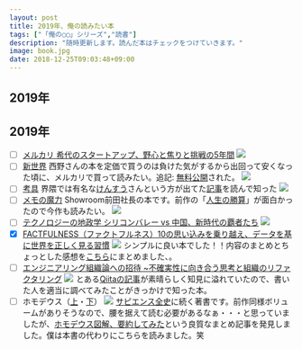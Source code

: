 ```yaml
---
layout: post
title: 2019年、俺の読みたい本
tags: ["「俺の◯◯」シリーズ","読書"]
description: "随時更新します。読んだ本はチェックをつけていきます。"
image: book.jpg
date: 2018-12-25T09:03:48+09:00
---
```



## 2019年
## 2019年
- [ ] [メルカリ 希代のスタートアップ、野心と焦りと挑戦の5年間](https://amzn.to/2AfQJgh)
<a href="https://www.amazon.co.jp/%E3%83%A1%E3%83%AB%E3%82%AB%E3%83%AA-%E5%B8%8C%E4%BB%A3%E3%81%AE%E3%82%B9%E3%82%BF%E3%83%BC%E3%83%88%E3%82%A2%E3%83%83%E3%83%97%E3%80%81%E9%87%8E%E5%BF%83%E3%81%A8%E7%84%A6%E3%82%8A%E3%81%A8%E6%8C%91%E6%88%A6%E3%81%AE5%E5%B9%B4%E9%96%93-%E5%A5%A5%E5%B9%B3%E5%92%8C%E8%A1%8C-ebook/dp/B07KF9PMF5/ref=as_li_ss_il?s=digital-text&ie=UTF8&qid=1543149065&sr=1-1&keywords=%E3%83%A1%E3%83%AB%E3%82%AB%E3%83%AA&linkCode=li2&tag=pipinosuke04-22&linkId=94a16d6e0d608bc7b62da5ba2b6ca64b&language=ja_JP" target="_blank"><img border="0" src="//ws-fe.amazon-adsystem.com/widgets/q?_encoding=UTF8&ASIN=B07KF9PMF5&Format=_SL160_&ID=AsinImage&MarketPlace=JP&ServiceVersion=20070822&WS=1&tag=pipinosuke04-22&language=ja_JP" ></a><img src="https://ir-jp.amazon-adsystem.com/e/ir?t=pipinosuke04-22&language=ja_JP&l=li2&o=9&a=B07KF9PMF5" width="1" height="1" border="0" alt="" style="border:none !important; margin:0px !important;" />
- [ ] [新世界](https://amzn.to/2BFIl9O)
西野さんの本を定価で買うのは負けた気がするから出回って安くなった頃に、メルカリで買って読みたい。追記: [無料公開](https://r25.jp/article/621586962847256237)された。
<a href="https://www.amazon.co.jp/%E6%96%B0%E4%B8%96%E7%95%8C-%E5%8D%98%E8%A1%8C%E6%9C%AC-%E8%A5%BF%E9%87%8E-%E4%BA%AE%E5%BB%A3-ebook/dp/B07K2YSF3H/ref=as_li_ss_il?_encoding=UTF8&pd_rd_i=B07K2YSF3H&pd_rd_r=d63ba9cc-f0ae-11e8-8641-ab5b10c7f647&pd_rd_w=1GO8J&pd_rd_wg=UzudZ&pf_rd_i=desktop-dp-sims&pf_rd_m=AN1VRQENFRJN5&pf_rd_p=cda7018a-662b-401f-9c16-bd4ec317039e&pf_rd_r=C4C7VM7XEF5BGARYK34Z&pf_rd_s=desktop-dp-sims&pf_rd_t=40701&psc=1&refRID=C4C7VM7XEF5BGARYK34Z&linkCode=li2&tag=pipinosuke04-22&linkId=45f1737e1cef7265f5555ae8d96b6953&language=ja_JP" target="_blank"><img border="0" src="//ws-fe.amazon-adsystem.com/widgets/q?_encoding=UTF8&ASIN=B07K2YSF3H&Format=_SL160_&ID=AsinImage&MarketPlace=JP&ServiceVersion=20070822&WS=1&tag=pipinosuke04-22&language=ja_JP" ></a><img src="https://ir-jp.amazon-adsystem.com/e/ir?t=pipinosuke04-22&language=ja_JP&l=li2&o=9&a=B07K2YSF3H" width="1" height="1" border="0" alt="" style="border:none !important; margin:0px !important;" />
- [ ] [考具](https://amzn.to/2Ri7QHU)
界隈では有名な[けんすう](https://twitter.com/kensuu)さんという方が出てた[記事](https://www.newsweekjapan.jp/stories/carrier/2018/11/101-2.php)を読んで知った
<a href="https://www.amazon.co.jp/%E8%80%83%E5%85%B7-%E2%80%95%E8%80%83%E3%81%88%E3%82%8B%E3%81%9F%E3%82%81%E3%81%AE%E9%81%93%E5%85%B7%E3%80%81%E6%8C%81%E3%81%A3%E3%81%A6%E3%81%84%E3%81%BE%E3%81%99%E3%81%8B-%E5%8A%A0%E8%97%A4-%E6%98%8C%E6%B2%BB/dp/4484032058/ref=as_li_ss_il?_encoding=UTF8&me=&linkCode=li2&tag=pipinosuke04-22&linkId=1846883973bfe0d34abf79df09ab3ba2&language=ja_JP" target="_blank"><img border="0" src="//ws-fe.amazon-adsystem.com/widgets/q?_encoding=UTF8&ASIN=4484032058&Format=_SL160_&ID=AsinImage&MarketPlace=JP&ServiceVersion=20070822&WS=1&tag=pipinosuke04-22&language=ja_JP" ></a><img src="https://ir-jp.amazon-adsystem.com/e/ir?t=pipinosuke04-22&language=ja_JP&l=li2&o=9&a=4484032058" width="1" height="1" border="0" alt="" style="border:none !important; margin:0px !important;" />
- [ ] [メモの魔力](https://amzn.to/2BCOYd0)
Showroom前田社長の本です。前作の「[人生の勝算](https://amzn.to/2AhTFJd)」が面白かったので今作も読みたい。
<a href="https://www.amazon.co.jp/dp/B07L67XZSS/ref=as_li_ss_il?_encoding=UTF8&btkr=1&linkCode=li2&tag=pipinosuke04-22&linkId=0a3d84ea0f324666f2928348d3250128&language=ja_JP" target="_blank"><img border="0" src="//ws-fe.amazon-adsystem.com/widgets/q?_encoding=UTF8&ASIN=B07L67XZSS&Format=_SL160_&ID=AsinImage&MarketPlace=JP&ServiceVersion=20070822&WS=1&tag=pipinosuke04-22&language=ja_JP" ></a><img src="https://ir-jp.amazon-adsystem.com/e/ir?t=pipinosuke04-22&language=ja_JP&l=li2&o=9&a=B07L67XZSS" width="1" height="1" border="0" alt="" style="border:none !important; margin:0px !important;" />
- [ ] [テクノロジーの地政学 シリコンバレー vs 中国、新時代の覇者たち](https://amzn.to/2s4AYEy)
<a href="https://www.amazon.co.jp/%E3%83%86%E3%82%AF%E3%83%8E%E3%83%AD%E3%82%B8%E3%83%BC%E3%81%AE%E5%9C%B0%E6%94%BF%E5%AD%A6-%E3%82%B7%E3%83%AA%E3%82%B3%E3%83%B3%E3%83%90%E3%83%AC%E3%83%BC-vs-%E4%B8%AD%E5%9B%BD%E3%80%81%E6%96%B0%E6%99%82%E4%BB%A3%E3%81%AE%E8%A6%87%E8%80%85%E3%81%9F%E3%81%A1-%E3%82%B7%E3%83%90%E3%82%BF%E3%83%8A%E3%82%AA%E3%82%AD/dp/4822255964/ref=as_li_ss_il?ie=UTF8&linkCode=li2&tag=pipinosuke04-22&linkId=f63813266c261c3754159524bf082b9f&language=ja_JP" target="_blank"><img border="0" src="//ws-fe.amazon-adsystem.com/widgets/q?_encoding=UTF8&ASIN=4822255964&Format=_SL160_&ID=AsinImage&MarketPlace=JP&ServiceVersion=20070822&WS=1&tag=pipinosuke04-22&language=ja_JP" ></a><img src="https://ir-jp.amazon-adsystem.com/e/ir?t=pipinosuke04-22&language=ja_JP&l=li2&o=9&a=4822255964" width="1" height="1" border="0" alt="" style="border:none !important; margin:0px !important;" />
- [x] [FACTFULNESS（ファクトフルネス）10の思い込みを乗り越え、データを基に世界を正しく見る習慣](https://amzn.to/2To6atP)
<a href="https://www.amazon.co.jp/FACTFULNESS%EF%BC%88%E3%83%95%E3%82%A1%E3%82%AF%E3%83%88%E3%83%95%E3%83%AB%E3%83%8D%E3%82%B9%EF%BC%8910%E3%81%AE%E6%80%9D%E3%81%84%E8%BE%BC%E3%81%BF%E3%82%92%E4%B9%97%E3%82%8A%E8%B6%8A%E3%81%88%E3%80%81%E3%83%87%E3%83%BC%E3%82%BF%E3%82%92%E5%9F%BA%E3%81%AB%E4%B8%96%E7%95%8C%E3%82%92%E6%AD%A3%E3%81%97%E3%81%8F%E8%A6%8B%E3%82%8B%E7%BF%92%E6%85%A3-%E3%83%8F%E3%83%B3%E3%82%B9%E3%83%BB%E3%83%AD%E3%82%B9%E3%83%AA%E3%83%B3%E3%82%B0-ebook/dp/B07LG7TG5N/ref=as_li_ss_il?_encoding=UTF8&pd_rd_i=B07LG7TG5N&pd_rd_r=daac49b2-0f5d-11e9-86b6-1b7577468474&pd_rd_w=9zfZm&pd_rd_wg=VSafz&pf_rd_p=b79503b3-46ea-4244-8b06-2f14c40a97b1&pf_rd_r=9YXP24F76Z1X9TKZYBWE&psc=1&refRID=9YXP24F76Z1X9TKZYBWE&linkCode=li2&tag=pipinosuke04-22&linkId=ba61ab2fefb2647ac96faece855f41ef&language=ja_JP" target="_blank"><img border="0" src="//ws-fe.amazon-adsystem.com/widgets/q?_encoding=UTF8&ASIN=B07LG7TG5N&Format=_SL160_&ID=AsinImage&MarketPlace=JP&ServiceVersion=20070822&WS=1&tag=pipinosuke04-22&language=ja_JP" ></a><img src="https://ir-jp.amazon-adsystem.com/e/ir?t=pipinosuke04-22&language=ja_JP&l=li2&o=9&a=B07LG7TG5N" width="1" height="1" border="0" alt="" style="border:none !important; margin:0px !important;" />
シンプルに良い本でした！！内容のまとめとちょっとした感想を[こちら](blog.nosugi.tech/book-factfullness)にまとめました、。
- [ ] [エンジニアリング組織論への招待 ~不確実性に向き合う思考と組織のリファクタリング](https://amzn.to/2U2Uopb)
<a href="https://www.amazon.co.jp/%E3%82%A8%E3%83%B3%E3%82%B8%E3%83%8B%E3%82%A2%E3%83%AA%E3%83%B3%E3%82%B0%E7%B5%84%E7%B9%94%E8%AB%96%E3%81%B8%E3%81%AE%E6%8B%9B%E5%BE%85-%E4%B8%8D%E7%A2%BA%E5%AE%9F%E6%80%A7%E3%81%AB%E5%90%91%E3%81%8D%E5%90%88%E3%81%86%E6%80%9D%E8%80%83%E3%81%A8%E7%B5%84%E7%B9%94%E3%81%AE%E3%83%AA%E3%83%95%E3%82%A1%E3%82%AF%E3%82%BF%E3%83%AA%E3%83%B3%E3%82%B0-%E5%BA%83%E6%9C%A8-%E5%A4%A7%E5%9C%B0/dp/4774196053/ref=as_li_ss_il?ie=UTF8&linkCode=li2&tag=pipinosuke04-22&linkId=e354045db77d08e6dcadecc7e24cf138&language=ja_JP" target="_blank"><img border="0" src="//ws-fe.amazon-adsystem.com/widgets/q?_encoding=UTF8&ASIN=4774196053&Format=_SL160_&ID=AsinImage&MarketPlace=JP&ServiceVersion=20070822&WS=1&tag=pipinosuke04-22&language=ja_JP" ></a><img src="https://ir-jp.amazon-adsystem.com/e/ir?t=pipinosuke04-22&language=ja_JP&l=li2&o=9&a=4774196053" width="1" height="1" border="0" alt="" style="border:none !important; margin:0px !important;" />
とある[Qiitaの記事](https://qiita.com/hirokidaichi/items/5d8c4294083d85654a04)が素晴らしく知見に溢れていたので、書いた人を適当に調べてみたことがきっかけで知った本。
- [ ] ホモデウス（[上](https://amzn.to/2FSjUKO)・[下](https://amzn.to/2UlT2Gg)）
<a href="https://www.amazon.co.jp/%E3%83%9B%E3%83%A2%E3%83%BB%E3%83%87%E3%82%A6%E3%82%B9-%E4%B8%8A-%E3%83%86%E3%82%AF%E3%83%8E%E3%83%AD%E3%82%B8%E3%83%BC%E3%81%A8%E3%82%B5%E3%83%94%E3%82%A8%E3%83%B3%E3%82%B9%E3%81%AE%E6%9C%AA%E6%9D%A5-%E3%83%A6%E3%83%B4%E3%82%A1%E3%83%AB%E3%83%BB%E3%83%8E%E3%82%A2%E3%83%BB%E3%83%8F%E3%83%A9%E3%83%AA/dp/4309227368/ref=as_li_ss_il?ie=UTF8&linkCode=li2&tag=pipinosuke04-22&linkId=6fbab28ef6c718a42568a4ae97e4a2cb&language=ja_JP" target="_blank"><img border="0" src="//ws-fe.amazon-adsystem.com/widgets/q?_encoding=UTF8&ASIN=4309227368&Format=_SL160_&ID=AsinImage&MarketPlace=JP&ServiceVersion=20070822&WS=1&tag=pipinosuke04-22&language=ja_JP" ></a><img src="https://ir-jp.amazon-adsystem.com/e/ir?t=pipinosuke04-22&language=ja_JP&l=li2&o=9&a=4309227368" width="1" height="1" border="0" alt="" style="border:none !important; margin:0px !important;" />
[サピエンス全史](https://amzn.to/2sOh7tF)に続く著書です。前作同様ボリュームがありそうなので、腰を据えて読む必要があるなぁ・・・と思っていましたが、[ホモデウス図解、要約してみた](https://note.mu/nogacchi/n/n0a09f10fa38e)という良質なまとめ記事を発見しました。僕は本書の代わりにこちらを読みました。笑
